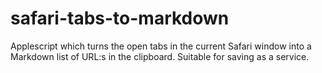 safari-tabs-to-markdown
=======================

Applescript which turns the open tabs in the current Safari window into a Markdown list of URL:s in the clipboard. Suitable for saving as a service.
